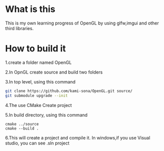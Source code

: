 # What is this

This is my own learning progress of OpenGL by using glfw,imgui and other third libraries.

# How to build it

1.create a folder named OpenGL

2.In OpnGL create source and build two folders

3.In top level, using this command

```sh
git clone https://github.com/kami-sona/OpenGL.git source/
git submodule upgrade --init
```

4.The use CMake Create project

5.In build directory, using this command

```shell
cmake ../source
cmake --build .
```

6.This will create a project and compile it. In windows,if you use Visual studio, you can see .sln project

